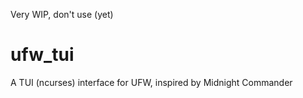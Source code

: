 Very WIP, don't use (yet)


# ufw_tui
A TUI (ncurses) interface for UFW, inspired by Midnight Commander
